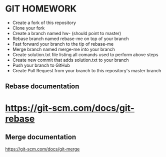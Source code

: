 # GIT HOMEWORK
- Create a fork of this repository
- Clone your fork
- Create a branch named hw-<student number> (should point to master)
- Rebase branch named rebase-me on top of your branch
- Fast forward your branch to the tip of rebase-me
- Merge branch named merge-me into your branch
- Create solution.txt file listing all comands used to perform above steps
- Create new commit that adds solution.txt to your branch
- Push your branch to GitHub
- Create Pull Request from your branch to this repository's master branch


## Rebase documentation
<https://git-scm.com/docs/git-rebase>
=======
## Merge documentation
<https://git-scm.com/docs/git-merge>
